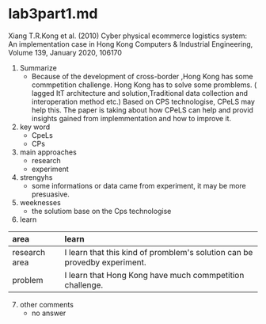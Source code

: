 # lab3part1.md
Xiang T.R.Kong et al. (2010) Cyber physical ecommerce logistics system: An implementation case in Hong Kong Computers & Industrial Engineering, Volume 139, January 2020, 106170
1. Summarize 
    - Because of the development of cross-border ,Hong Kong has some commpetition challenge. Hong Kong has to solve some  promblems. ( lagged ItT architecture and solution,Traditional data collection and interoperation method etc.) Based on CPS technologise, CPeLS may help this. The paper is taking about how CPeLS can help and provid insights gained from implemmentation and how to improve it.
2. key word
    - CpeLs
    - CPs
3. main approaches
    - research
    - experiment
4. strengyhs
    - some informations or data came from experiment, it may be more presuasive.
5. weeknesses
    - the solutiom base on the Cps technologise
6. learn

| area | learn |
| :---- | :---- |
| research area | I learn that this kind of promblem's solution can be provedby experiment. |
| problem | I learn that Hong Kong have much commpetition challenge. |
7. other comments
    - no answer
